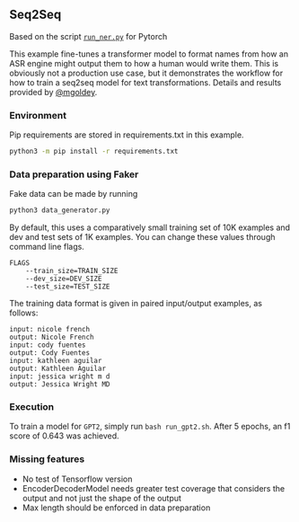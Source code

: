 ## Seq2Seq

Based on the script [`run_ner.py`](https://github.com/huggingface/transformers/blob/master/examples/ner/run_ner.py) for Pytorch 

This example fine-tunes a transformer model to format names from how an ASR engine might output them to how a human would write them.
This is obviously not a production use case, but it demonstrates the workflow for how to train a seq2seq model for text transformations.
Details and results provided by [@mgoldey](http://github.com/mgoldey).

### Environment

Pip requirements are stored in requirements.txt in this example.

```bash
python3 -m pip install -r requirements.txt
```

### Data preparation using Faker

Fake data can be made by running
```bash
python3 data_generator.py
```

By default, this uses a comparatively small training set of 10K examples and dev and test sets of 1K examples. 
You can change these values through command line flags.
```text
FLAGS
    --train_size=TRAIN_SIZE
    --dev_size=DEV_SIZE
    --test_size=TEST_SIZE
```

The training data format is given in paired input/output examples, as follows:
```text
input: nicole french
output: Nicole French
input: cody fuentes
output: Cody Fuentes
input: kathleen aguilar
output: Kathleen Aguilar
input: jessica wright m d
output: Jessica Wright MD
```

### Execution

To train a model for `GPT2`, simply run `bash run_gpt2.sh`. After 5 epochs, an f1 score of 0.643 was achieved.

### Missing features
- No test of Tensorflow version
- EncoderDecoderModel needs greater test coverage that considers the output and not just the shape of the output
- Max length should be enforced in data preparation
